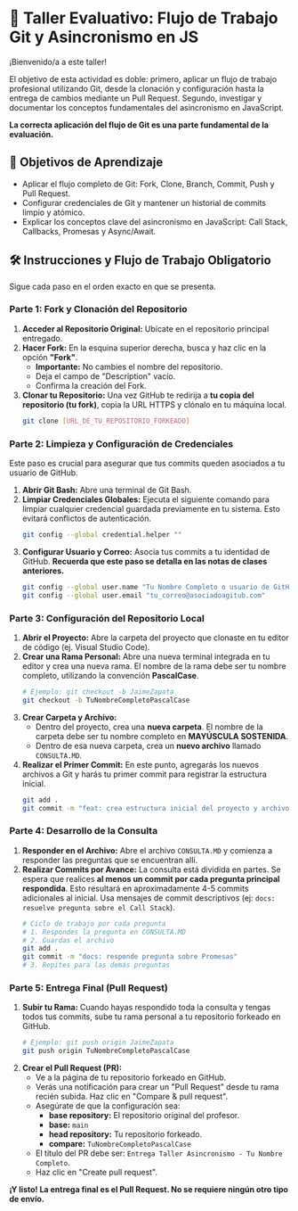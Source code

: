 # 🚀 Taller Evaluativo: Flujo de Trabajo Git y Asincronismo en JS

¡Bienvenido/a a este taller!

El objetivo de esta actividad es doble: primero, aplicar un flujo de trabajo profesional utilizando Git, desde la clonación y configuración hasta la entrega de cambios mediante un Pull Request. Segundo, investigar y documentar los conceptos fundamentales del asincronismo en JavaScript.

**La correcta aplicación del flujo de Git es una parte fundamental de la evaluación.**

## 🎯 Objetivos de Aprendizaje

* Aplicar el flujo completo de Git: Fork, Clone, Branch, Commit, Push y Pull Request.
* Configurar credenciales de Git y mantener un historial de commits limpio y atómico.
* Explicar los conceptos clave del asincronismo en JavaScript: Call Stack, Callbacks, Promesas y Async/Await.

## 🛠️ Instrucciones y Flujo de Trabajo Obligatorio

Sigue cada paso en el orden exacto en que se presenta.

### Parte 1: Fork y Clonación del Repositorio

1.  **Acceder al Repositorio Original:** Ubícate en el repositorio principal entregado.
2.  **Hacer Fork:** En la esquina superior derecha, busca y haz clic en la opción **"Fork"**.
    * **Importante:** No cambies el nombre del repositorio.
    * Deja el campo de "Description" vacío.
    * Confirma la creación del Fork.
3.  **Clonar tu Repositorio:** Una vez GitHub te redirija a **tu copia del repositorio (tu fork)**, copia la URL HTTPS y clónalo en tu máquina local.
    ```bash
    git clone [URL_DE_TU_REPOSITORIO_FORKEADO]
    ```

### Parte 2: Limpieza y Configuración de Credenciales

Este paso es crucial para asegurar que tus commits queden asociados a tu usuario de GitHub.

1.  **Abrir Git Bash:** Abre una terminal de Git Bash.
2.  **Limpiar Credenciales Globales:** Ejecuta el siguiente comando para limpiar cualquier credencial guardada previamente en tu sistema. Esto evitará conflictos de autenticación.
    ```bash
    git config --global credential.helper ""
    ```
3.  **Configurar Usuario y Correo:** Asocia tus commits a tu identidad de GitHub. **Recuerda que este paso se detalla en las notas de clases anteriores.**
    ```bash
    git config --global user.name "Tu Nombre Completo o usuario de GitHub"
    git config --global user.email "tu_correo@asociadoagitub.com"
    ```

### Parte 3: Configuración del Repositorio Local

1.  **Abrir el Proyecto:** Abre la carpeta del proyecto que clonaste en tu editor de código (ej. Visual Studio Code).
2.  **Crear una Rama Personal:** Abre una nueva terminal integrada en tu editor y crea una nueva rama. El nombre de la rama debe ser tu nombre completo, utilizando la convención **PascalCase**.
    ```bash
    # Ejemplo: git checkout -b JaimeZapata
    git checkout -b TuNombreCompletoPascalCase
    ```
3.  **Crear Carpeta y Archivo:**
    * Dentro del proyecto, crea una **nueva carpeta**. El nombre de la carpeta debe ser tu nombre completo en **MAYÚSCULA SOSTENIDA**.
    * Dentro de esa nueva carpeta, crea un **nuevo archivo** llamado `CONSULTA.MD`.
4.  **Realizar el Primer Commit:** En este punto, agregarás los nuevos archivos a Git y harás tu primer commit para registrar la estructura inicial.
    ```bash
    git add .
    git commit -m "feat: crea estructura inicial del proyecto y archivo de consulta"
    ```

### Parte 4: Desarrollo de la Consulta

1.  **Responder en el Archivo:** Abre el archivo `CONSULTA.MD` y comienza a responder las preguntas que se encuentran allí.
2.  **Realizar Commits por Avance:** La consulta está dividida en partes. Se espera que realices **al menos un commit por cada pregunta principal respondida**. Esto resultará en aproximadamente 4-5 commits adicionales al inicial. Usa mensajes de commit descriptivos (ej: `docs: resuelve pregunta sobre el Call Stack`).
    ```bash
    # Ciclo de trabajo por cada pregunta
    # 1. Respondes la pregunta en CONSULTA.MD
    # 2. Guardas el archivo
    git add .
    git commit -m "docs: responde pregunta sobre Promesas"
    # 3. Repites para las demás preguntas
    ```

### Parte 5: Entrega Final (Pull Request)

1.  **Subir tu Rama:** Cuando hayas respondido toda la consulta y tengas todos tus commits, sube tu rama personal a tu repositorio forkeado en GitHub.
    ```bash
    # Ejemplo: git push origin JaimeZapata
    git push origin TuNombreCompletoPascalCase
    ```
2.  **Crear el Pull Request (PR):**
    * Ve a la página de tu repositorio forkeado en GitHub.
    * Verás una notificación para crear un "Pull Request" desde tu rama recién subida. Haz clic en "Compare & pull request".
    * Asegúrate de que la configuración sea:
        * **base repository:** El repositorio original del profesor.
        * **base:** `main`
        * **head repository:** Tu repositorio forkeado.
        * **compare:** `TuNombreCompletoPascalCase`
    * El título del PR debe ser: `Entrega Taller Asincronismo - Tu Nombre Completo`.
    * Haz clic en "Create pull request".

**¡Y listo! La entrega final es el Pull Request. No se requiere ningún otro tipo de envío.**